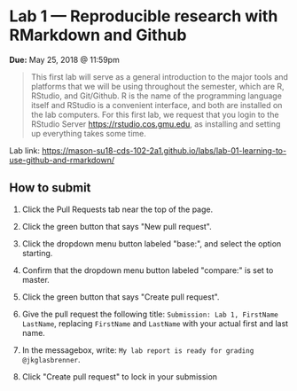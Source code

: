 # Lab 1 — Reproducible research with RMarkdown and Github

**Due:** May 25, 2018 \@ 11:59pm

> This first lab will serve as a general introduction to the major tools and platforms that we will be using throughout the semester, which are R, RStudio, and Git/Github.
> R is the name of the programming language itself and RStudio is a convenient interface, and both are installed on the lab computers.
> For this first lab, we request that you login to the RStudio Server <https://rstudio.cos.gmu.edu>, as installing and setting up everything takes some time.

Lab link: <https://mason-su18-cds-102-2a1.github.io/labs/lab-01-learning-to-use-github-and-rmarkdown/>

## How to submit

1.  Click the Pull Requests tab near the top of the page.

2.  Click the green button that says "New pull request".

3.  Click the dropdown menu button labeled "base:", and select the option starting.

4.  Confirm that the dropdown menu button labeled "compare:" is set to master.

5.  Click the green button that says "Create pull request".

6.  Give the pull request the following title: `Submission: Lab 1, FirstName LastName`, replacing `FirstName` and `LastName` with your actual first and last name.

7.  In the messagebox, write: `My lab report is ready for grading @jkglasbrenner`.

8.  Click "Create pull request" to lock in your submission
